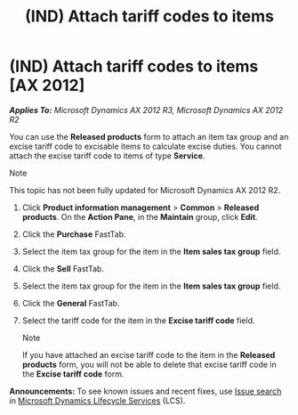 ﻿---
title: (IND) Attach tariff codes to items
TOCTitle: (IND) Attach tariff codes to items
ms:assetid: fe5526e7-b724-49e4-8abc-fcb00fe67bf3
ms:mtpsurl: https://technet.microsoft.com/en-us/library/JJ710977(v=AX.60)
ms:contentKeyID: 49386390
ms.date: 04/18/2014
mtps_version: v=AX.60
---

# (IND) Attach tariff codes to items [AX 2012]


_**Applies To:** Microsoft Dynamics AX 2012 R3, Microsoft Dynamics AX 2012 R2_

You can use the **Released products** form to attach an item tax group and an excise tariff code to excisable items to calculate excise duties. You cannot attach the excise tariff code to items of type **Service**.


> [!NOTE]
> <P>This topic has not been fully updated for Microsoft Dynamics AX 2012 R2.</P>



1.  Click **Product information management** \> **Common** \> **Released products**. On the **Action Pane**, in the **Maintain** group, click **Edit**.

2.  Click the **Purchase** FastTab.

3.  Select the item tax group for the item in the **Item sales tax group** field.

4.  Click the **Sell** FastTab.

5.  Select the item tax group for the item in the **Item sales tax group** field.

6.  Click the **General** FastTab.

7.  Select the tariff code for the item in the **Excise tariff code** field.
    

    > [!NOTE]
    > <P>If you have attached an excise tariff code to the item in the <STRONG>Released products</STRONG> form, you will not be able to delete that excise tariff code in the <STRONG>Excise tariff code</STRONG> form.</P>


  
**Announcements:** To see known issues and recent fixes, use [Issue search](http://go.microsoft.com/fwlink/?linkid=389258) in [Microsoft Dynamics Lifecycle Services](http://go.microsoft.com/fwlink/?linkid=306505) (LCS).

